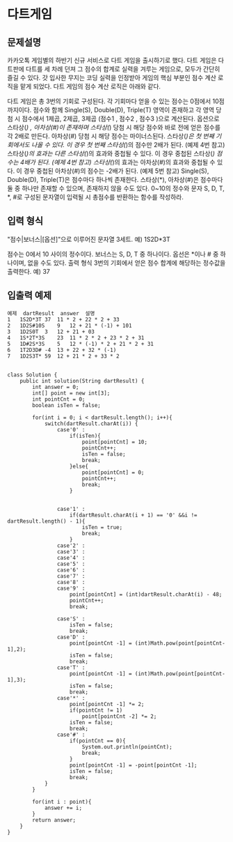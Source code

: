 # 다트게임
## 문제설명
카카오톡 게임별의 하반기 신규 서비스로 다트 게임을 출시하기로 했다. 다트 게임은 다트판에 다트를 세 차례 던져 그 점수의 합계로 실력을 겨루는 게임으로, 모두가 간단히 즐길 수 있다.
갓 입사한 무지는 코딩 실력을 인정받아 게임의 핵심 부분인 점수 계산 로직을 맡게 되었다. 다트 게임의 점수 계산 로직은 아래와 같다.

다트 게임은 총 3번의 기회로 구성된다.
각 기회마다 얻을 수 있는 점수는 0점에서 10점까지이다.
점수와 함께 Single(S), Double(D), Triple(T) 영역이 존재하고 각 영역 당첨 시 점수에서 1제곱, 2제곱, 3제곱 (점수1 , 점수2 , 점수3 )으로 계산된다.
옵션으로 스타상(*) , 아차상(#)이 존재하며 스타상(*) 당첨 시 해당 점수와 바로 전에 얻은 점수를 각 2배로 만든다. 아차상(#) 당첨 시 해당 점수는 마이너스된다.
스타상(*)은 첫 번째 기회에서도 나올 수 있다. 이 경우 첫 번째 스타상(*)의 점수만 2배가 된다. (예제 4번 참고)
스타상(*)의 효과는 다른 스타상(*)의 효과와 중첩될 수 있다. 이 경우 중첩된 스타상(*) 점수는 4배가 된다. (예제 4번 참고)
스타상(*)의 효과는 아차상(#)의 효과와 중첩될 수 있다. 이 경우 중첩된 아차상(#)의 점수는 -2배가 된다. (예제 5번 참고)
Single(S), Double(D), Triple(T)은 점수마다 하나씩 존재한다.
스타상(*), 아차상(#)은 점수마다 둘 중 하나만 존재할 수 있으며, 존재하지 않을 수도 있다.
0~10의 정수와 문자 S, D, T, *, #로 구성된 문자열이 입력될 시 총점수를 반환하는 함수를 작성하라.

## 입력 형식
"점수|보너스|[옵션]"으로 이루어진 문자열 3세트.
예) 1S2D*3T

점수는 0에서 10 사이의 정수이다.
보너스는 S, D, T 중 하나이다.
옵선은 *이나 # 중 하나이며, 없을 수도 있다.
출력 형식
3번의 기회에서 얻은 점수 합계에 해당하는 정수값을 출력한다.
예) 37

## 입출력 예제

```
예제	dartResult	answer	설명
1	1S2D*3T	37	11 * 2 + 22 * 2 + 33
2	1D2S#10S	9	12 + 21 * (-1) + 101
3	1D2S0T	3	12 + 21 + 03
4	1S*2T*3S	23	11 * 2 * 2 + 23 * 2 + 31
5	1D#2S*3S	5	12 * (-1) * 2 + 21 * 2 + 31
6	1T2D3D#	-4	13 + 22 + 32 * (-1)
7	1D2S3T*	59	12 + 21 * 2 + 33 * 2
```

## 
```
class Solution {
    public int solution(String dartResult) {
        int answer = 0;
        int[] point = new int[3];
        int pointCnt = 0;
        boolean isTen = false;
        
        for(int i = 0; i < dartResult.length(); i++){
            switch(dartResult.charAt(i)) {
                case'0' :
                    if(isTen){
                        point[pointCnt] = 10;
                        pointCnt++;
                        isTen = false;
                        break;
                    }else{
                        point[pointCnt] = 0;
                        pointCnt++;
                        break;
                    }
                    
                    
                case'1' :
                    if(dartResult.charAt(i + 1) == '0' &&i != dartResult.length() - 1){
                        isTen = true;
                        break;
                    }
                case'2' :
                case'3' :
                case'4' :
                case'5' :
                case'6' :
                case'7' :
                case'8' :
                case'9' :
                    point[pointCnt] = (int)dartResult.charAt(i) - 48;
                    pointCnt++;
                    break;
                    
                case'S' :
                    isTen = false;
                    break;
                case'D' :
                    point[pointCnt -1] = (int)Math.pow(point[pointCnt-1],2); 
                    isTen = false;
                    break;
                case'T' :
                    point[pointCnt -1] = (int)Math.pow(point[pointCnt-1],3); 
                    isTen = false;
                    break;
                case'*' :
                    point[pointCnt -1] *= 2;
                    if(pointCnt != 1)
                        point[pointCnt -2] *= 2;
                    isTen = false;
                    break;
                case'#' :
                    if(pointCnt == 0){
                        System.out.println(pointCnt);
                        break;
                    }
                    point[pointCnt -1] = -point[pointCnt -1];
                    isTen = false;
                    break;
            }
        }
        
        for(int i : point){
            answer += i;
        }
        return answer;
    }
}
```
